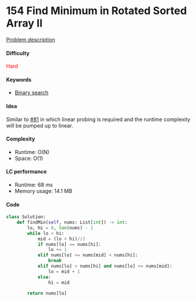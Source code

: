 154 Find Minimum in Rotated Sorted Array II
=======================
[Problem description](https://leetcode.com/problems/find-minimum-in-rotated-sorted-array-ii/)

#### Difficulty
<span style="color:red">Hard</span>

#### Keywords
- [Binary search](../categories/binary_search.md)
  
#### Idea
Similar to [#81](81.md) in which linear probing is required and the runtime complexity will be pumped up to linear.

#### Complexity
- Runtime: O(N)
- Space: O(1)
  
#### LC performance
- Runtime: 68 ms
- Memory usage: 14.1 MB

#### Code
```python
class Solution:
    def findMin(self, nums: List[int]) -> int:
        lo, hi = 0, len(nums) - 1
        while lo < hi:
            mid = (lo + hi)//2
            if nums[lo] == nums[hi]:
                lo += 1
            elif nums[lo] <= nums[mid] < nums[hi]:
                break
            elif nums[lo] > nums[hi] and nums[lo] <= nums[mid]:
                lo = mid + 1
            else:
                hi = mid
        
        return nums[lo]
```